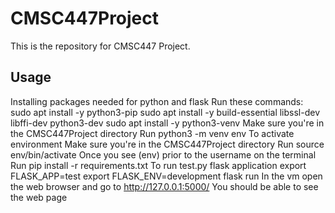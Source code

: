# CMSC447Project
This is the repository for CMSC447 Project.

## Usage
Installing packages needed for python and flask
	Run these commands:
		sudo apt install -y python3-pip
		sudo apt install -y build-essential libssl-dev libffi-dev python3-dev
		sudo apt install -y python3-venv
	Make sure you're in the CMSC447Project directory
	Run
		python3 -m venv env
To activate environment
	Make sure you're in the CMSC447Project directory
	Run
		source env/bin/activate
	Once you see (env) prior to the username on the terminal
	Run
		pip install -r requirements.txt
To run test.py flask application
	export FLASK_APP=test
	export FLASK_ENV=development
	flask run
In the vm open the web browser and go to http://127.0.0.1:5000/
You should be able to see the web page
